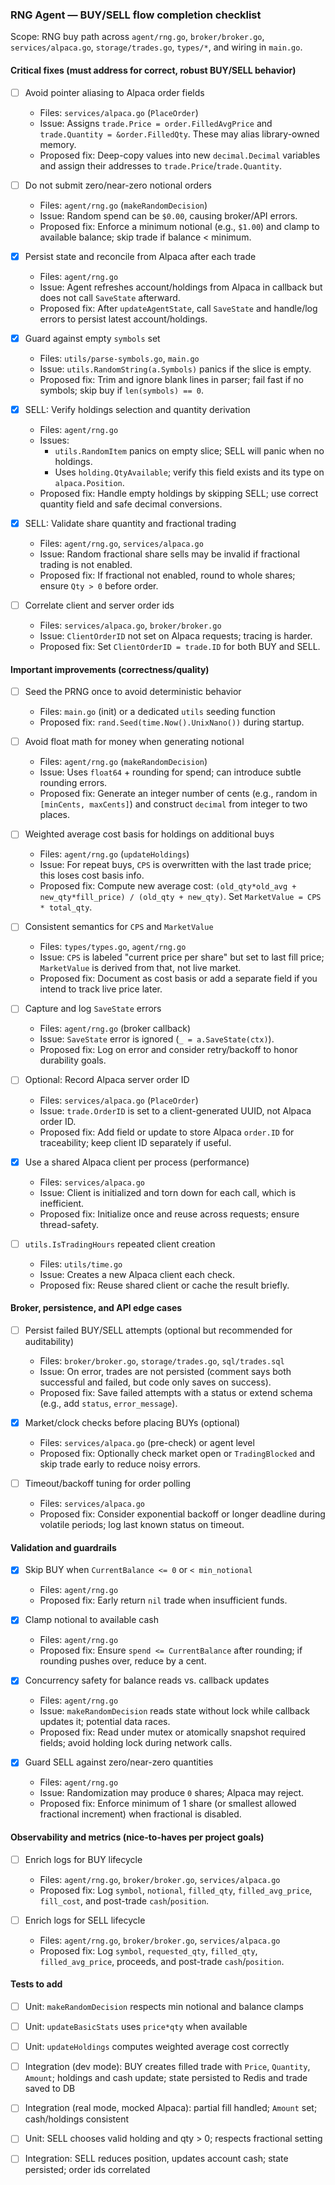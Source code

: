 ### RNG Agent — BUY/SELL flow completion checklist

Scope: RNG buy path across `agent/rng.go`, `broker/broker.go`, `services/alpaca.go`, `storage/trades.go`, `types/*`, and wiring in `main.go`.

#### Critical fixes (must address for correct, robust BUY/SELL behavior)

- [ ] Avoid pointer aliasing to Alpaca order fields

  - Files: `services/alpaca.go` (`PlaceOrder`)
  - Issue: Assigns `trade.Price = order.FilledAvgPrice` and `trade.Quantity = &order.FilledQty`. These may alias library-owned memory.
  - Proposed fix: Deep-copy values into new `decimal.Decimal` variables and assign their addresses to `trade.Price`/`trade.Quantity`.

- [ ] Do not submit zero/near-zero notional orders

  - Files: `agent/rng.go` (`makeRandomDecision`)
  - Issue: Random spend can be `$0.00`, causing broker/API errors.
  - Proposed fix: Enforce a minimum notional (e.g., `$1.00`) and clamp to available balance; skip trade if balance < minimum.

- [x] Persist state and reconcile from Alpaca after each trade

  - Files: `agent/rng.go`
  - Issue: Agent refreshes account/holdings from Alpaca in callback but does not call `SaveState` afterward.
  - Proposed fix: After `updateAgentState`, call `SaveState` and handle/log errors to persist latest account/holdings.

- [x] Guard against empty `symbols` set

  - Files: `utils/parse-symbols.go`, `main.go`
  - Issue: `utils.RandomString(a.Symbols)` panics if the slice is empty.
  - Proposed fix: Trim and ignore blank lines in parser; fail fast if no symbols; skip buy if `len(symbols) == 0`.

- [x] SELL: Verify holdings selection and quantity derivation

  - Files: `agent/rng.go`
  - Issues:
    - `utils.RandomItem` panics on empty slice; SELL will panic when no holdings.
    - Uses `holding.QtyAvailable`; verify this field exists and its type on `alpaca.Position`.
  - Proposed fix: Handle empty holdings by skipping SELL; use correct quantity field and safe decimal conversions.

- [x] SELL: Validate share quantity and fractional trading

  - Files: `agent/rng.go`, `services/alpaca.go`
  - Issue: Random fractional share sells may be invalid if fractional trading is not enabled.
  - Proposed fix: If fractional not enabled, round to whole shares; ensure `Qty > 0` before order.

- [ ] Correlate client and server order ids
  - Files: `services/alpaca.go`, `broker/broker.go`
  - Issue: `ClientOrderID` not set on Alpaca requests; tracing is harder.
  - Proposed fix: Set `ClientOrderID = trade.ID` for both BUY and SELL.

#### Important improvements (correctness/quality)

- [ ] Seed the PRNG once to avoid deterministic behavior

  - Files: `main.go` (init) or a dedicated `utils` seeding function
  - Proposed fix: `rand.Seed(time.Now().UnixNano())` during startup.

- [ ] Avoid float math for money when generating notional

  - Files: `agent/rng.go` (`makeRandomDecision`)
  - Issue: Uses `float64` + rounding for spend; can introduce subtle rounding errors.
  - Proposed fix: Generate an integer number of cents (e.g., random in `[minCents, maxCents]`) and construct `decimal` from integer to two places.

- [ ] Weighted average cost basis for holdings on additional buys

  - Files: `agent/rng.go` (`updateHoldings`)
  - Issue: For repeat buys, `CPS` is overwritten with the last trade price; this loses cost basis info.
  - Proposed fix: Compute new average cost: `(old_qty*old_avg + new_qty*fill_price) / (old_qty + new_qty)`. Set `MarketValue = CPS * total_qty`.

- [ ] Consistent semantics for `CPS` and `MarketValue`

  - Files: `types/types.go`, `agent/rng.go`
  - Issue: `CPS` is labeled "current price per share" but set to last fill price; `MarketValue` is derived from that, not live market.
  - Proposed fix: Document as cost basis or add a separate field if you intend to track live price later.

- [ ] Capture and log `SaveState` errors

  - Files: `agent/rng.go` (broker callback)
  - Issue: `SaveState` error is ignored (`_ = a.SaveState(ctx)`).
  - Proposed fix: Log on error and consider retry/backoff to honor durability goals.

- [ ] Optional: Record Alpaca server order ID

  - Files: `services/alpaca.go` (`PlaceOrder`)
  - Issue: `trade.OrderID` is set to a client-generated UUID, not Alpaca order ID.
  - Proposed fix: Add field or update to store Alpaca `order.ID` for traceability; keep client ID separately if useful.

- [x] Use a shared Alpaca client per process (performance)

  - Files: `services/alpaca.go`
  - Issue: Client is initialized and torn down for each call, which is inefficient.
  - Proposed fix: Initialize once and reuse across requests; ensure thread-safety.

- [ ] `utils.IsTradingHours` repeated client creation
  - Files: `utils/time.go`
  - Issue: Creates a new Alpaca client each check.
  - Proposed fix: Reuse shared client or cache the result briefly.

#### Broker, persistence, and API edge cases

- [ ] Persist failed BUY/SELL attempts (optional but recommended for auditability)

  - Files: `broker/broker.go`, `storage/trades.go`, `sql/trades.sql`
  - Issue: On error, trades are not persisted (comment says both successful and failed, but code only saves on success).
  - Proposed fix: Save failed attempts with a status or extend schema (e.g., add `status`, `error_message`).

- [x] Market/clock checks before placing BUYs (optional)

  - Files: `services/alpaca.go` (pre-check) or agent level
  - Proposed fix: Optionally check market open or `TradingBlocked` and skip trade early to reduce noisy errors.

- [ ] Timeout/backoff tuning for order polling

  - Files: `services/alpaca.go`
  - Proposed fix: Consider exponential backoff or longer deadline during volatile periods; log last known status on timeout.

#### Validation and guardrails

- [x] Skip BUY when `CurrentBalance <= 0` or `< min_notional`

  - Files: `agent/rng.go`
  - Proposed fix: Early return `nil` trade when insufficient funds.

- [x] Clamp notional to available cash

  - Files: `agent/rng.go`
  - Proposed fix: Ensure `spend <= CurrentBalance` after rounding; if rounding pushes over, reduce by a cent.

- [x] Concurrency safety for balance reads vs. callback updates

  - Files: `agent/rng.go`
  - Issue: `makeRandomDecision` reads state without lock while callback updates it; potential data races.
  - Proposed fix: Read under mutex or atomically snapshot required fields; avoid holding lock during network calls.

- [x] Guard SELL against zero/near-zero quantities
  - Files: `agent/rng.go`
  - Issue: Randomization may produce `0` shares; Alpaca may reject.
  - Proposed fix: Enforce minimum of 1 share (or smallest allowed fractional increment) when fractional is disabled.

#### Observability and metrics (nice-to-haves per project goals)

- [ ] Enrich logs for BUY lifecycle

  - Files: `agent/rng.go`, `broker/broker.go`, `services/alpaca.go`
  - Proposed fix: Log `symbol`, `notional`, `filled_qty`, `filled_avg_price`, `fill_cost`, and post-trade `cash`/`position`.

- [ ] Enrich logs for SELL lifecycle

  - Files: `agent/rng.go`, `broker/broker.go`, `services/alpaca.go`
  - Proposed fix: Log `symbol`, `requested_qty`, `filled_qty`, `filled_avg_price`, proceeds, and post-trade `cash`/`position`.

#### Tests to add

- [ ] Unit: `makeRandomDecision` respects min notional and balance clamps
- [ ] Unit: `updateBasicStats` uses `price*qty` when available
- [ ] Unit: `updateHoldings` computes weighted average cost correctly
- [ ] Integration (dev mode): BUY creates filled trade with `Price`, `Quantity`, `Amount`; holdings and cash update; state persisted to Redis and trade saved to DB
- [ ] Integration (real mode, mocked Alpaca): partial fill handled; `Amount` set; cash/holdings consistent

- [ ] Unit: SELL chooses valid holding and qty > 0; respects fractional setting
- [ ] Integration: SELL reduces position, updates account cash; state persisted; order ids correlated
